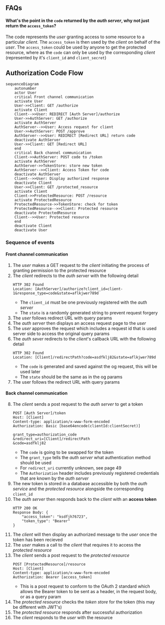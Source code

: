 ## FAQs
#### What's the point in the `code` returned by the *auth server*, why not just return the `access_token`?
The code represents the *user* granting access to some resource to a particular *client*. The `access_token` is then used by the *client* on behalf of the *user*. The `access_token` could be used by anyone to get the protected resource, where as the `code` can only be used by the corresponding *client* (represented by it's `client_id` and `client_secret`)

## Authorization Code Flow

```mermaid
sequenceDiagram
    autonumber
    actor User
    critical Front channel communication
    activate User
    User->>Client: GET /authorize
    activate Client
    Client-->>User: REDIRECT [Auth Server]/authorize
    User->>AuthServer: GET /authorize
    activate AuthServer
    AuthServer-->>User: Access request for client
    User->>AuthServer: POST /approve
    AuthServer-->>User: REDIRECT [Redirect URL] return code
    deactivate AuthServer
    User->>Client: GET [Redirect URL]
    end
    critical Back channel communication
    Client->>AuthServer: POST code to /token
    activate AuthServer
    AuthServer->>TokenStore: store new token
    AuthServer-->>Client: Access Token for code
    deactivate AuthServer
    Client-->>User: Display authorized response
    deactivate Client
    User->>Client: GET /protected_resource
    activate Client
    Client->>ProtectedResource: POST /resource
    activate ProtectedResource
    ProtectedResource->>TokenStore: check for token
    ProtectedResource-->>Client: Protected resource
    deactivate ProtectedResource
    Client-->>User: Protected resource
    end
    deactivate Client
    deactivate User
```

### Sequence of events
#### Front channel communication
1. The *user* makes a GET request to the *client* initiating the process of granting permission to the protected resource
2. The *client* redirects to the *auth server* with the following detail
   ```
   HTTP 302 Found
   Location: [AuthServer]/authorize?client_id=client-1&response_type=code&state=aflkjwer789d
   ```
   - The `client_id` must be one previously registered with the *auth server*
   - The `state` is a randomly generated string to prevent request forgery
3. The *user* follows redirect URL with query params
4. The *auth server* then displays an access request page to the *user*
5. The *user* approves the request which includes a request id that is used server side to access the original query params 
6. The *auth sever* redirects to the *client*'s callback URL with the following detail
   ```
   HTTP 302 Found
   Location: [Client]/redirectPath?code=asdfklj82&state=aflkjwer789d
   ```
   - The `code` is generated and saved against the og request, this will be used later
   - The `state` should be the same as in the og params
7. The user follows the redirect URL with query params
#### Back channel communication
8. The *client* sends a post request to the *auth server* to get a token
    ```
    POST [Auth Server]/token
    Host: [Client]
    Content-type: application/x-www-form-encoded
    Authorization: Basic [base64encode(clientId:clientSecret)]

    grant_type=authorization_code
    &redirect_uri=[Client]/redirectPath
    &code=asdfklj82
    ```
    - The `code` is going to be swapped for the token
    - The `grant_type` tells the *auth server* what authentication method should be used
    - For `redirect_uri` currently unknown, see page 49
    - The `Authorization` header includes previously registered credentials that are known by the *auth server*
9. The new token is stored in a database accessible by both the *auth service* and the *protected resource* alongside the corresponding `client_id`
10. The *auth server* then responds back to the *client* with an **access token**
    ```
    HTTP 200 OK
    Response Body: {
        "access_token": "ksdfjh76723",
        "token_type": "Bearer"
    }
    ```
11. The *client* will then display an authorized message to the *user* once the token has been recieved
12. The *user* makes a call to the *client* that requires it to access the *protected resource*
13. The *client* sends a post request to the *protected resource* 
    ```
    POST [ProtectedResource]/resource
    Host: [Client]
    Content-type: application/x-www-form-encoded
    Authorization: Bearer [access_token]
    ```
    - This is a post request to conform to the OAuth 2 standard which allows the Bearer token to be sent as a header, in the request body, or as a query param
14. The *protected resource* checks the *token store* for the token (this may be different with JWT's)
15. The *protected resource* responds after successful authorization
16. The *client* responds to the *user* with the resource

